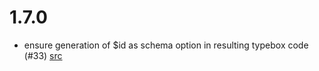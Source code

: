 # 1.7.0

-   ensure generation of $id as schema option in resulting typebox code (#33)
    [src](https://github.com/xddq/schema2typebox/pull/33)
